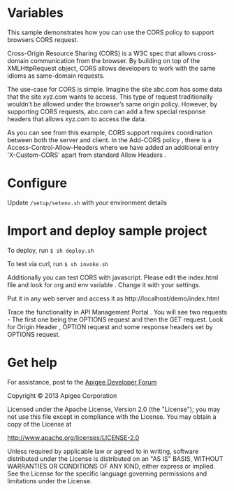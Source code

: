# Variables

This sample demonstrates how you can use the CORS policy to 
support browsers CORS request. 

Cross-Origin Resource Sharing (CORS) is a W3C spec that allows cross-domain communication from the browser. 
By building on top of the XMLHttpRequest object, CORS allows developers to work with the same idioms as same-domain requests.

The use-case for CORS is simple. 
Imagine the site abc.com has some data that the site xyz.com wants to access. This type of request traditionally wouldn’t be allowed under the browser’s same origin policy. 
However, by supporting CORS requests, abc.com can add a few special response headers that allows xyz.com to access the data.

As you can see from this example, CORS support requires coordination between both the server and client. 
In the Add-CORS policy , there is a Access-Control-Allow-Headers where we have added an additional entry 'X-Custom-CORS' apart from standard Allow Headers . 



# Configure 

Update `/setup/setenv.sh` with your environment details

# Import and deploy sample project

To deploy, run `$ sh deploy.sh`

To test via curl, run `$ sh invoke.sh` 

Additionally you can test CORS with javascript. 
Please edit the index.html file and look for org and env variable . Change it with your settings.

Put it in any web server and access it as
http://localhost/demo/index.html 


Trace the functionality in API Management Portal .
You will see two requests - The first one being the OPTIONS request and then the GET request.
Look for Origin Header , OPTION request and some response headers set by OPTIONS request.


# Get help

For assistance, post to the [Apigee Developer Forum](http://support.apigee.com)

Copyright © 2013 Apigee Corporation

Licensed under the Apache License, Version 2.0 (the "License"); you may not use
this file except in compliance with the License. You may obtain a copy
of the License at

http://www.apache.org/licenses/LICENSE-2.0

Unless required by applicable law or agreed to in writing, software
distributed under the License is distributed on an "AS IS" BASIS,
WITHOUT WARRANTIES OR CONDITIONS OF ANY KIND, either express or implied.
See the License for the specific language governing permissions and
limitations under the License.
